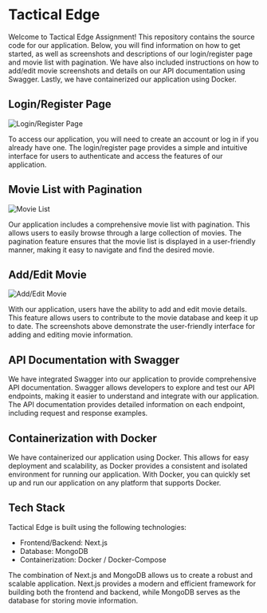 # Tactical Edge

Welcome to Tactical Edge Assignment! This repository contains the source code for our application. Below, you will find information on how to get started, as well as screenshots and descriptions of our login/register page and movie list with pagination. We have also included instructions on how to add/edit movie screenshots and details on our API documentation using Swagger. Lastly, we have containerized our application using Docker.

## Login/Register Page

![Login/Register Page](/path/to/login_register_screenshot.png)

To access our application, you will need to create an account or log in if you already have one. The login/register page provides a simple and intuitive interface for users to authenticate and access the features of our application.

## Movie List with Pagination

![Movie List](/path/to/movie_list_screenshot.png)

Our application includes a comprehensive movie list with pagination. This allows users to easily browse through a large collection of movies. The pagination feature ensures that the movie list is displayed in a user-friendly manner, making it easy to navigate and find the desired movie.

## Add/Edit Movie

![Add/Edit Movie](/path/to/add_edit_movie_screenshot.png)

With our application, users have the ability to add and edit movie details. This feature allows users to contribute to the movie database and keep it up to date. The screenshots above demonstrate the user-friendly interface for adding and editing movie information.

## API Documentation with Swagger

We have integrated Swagger into our application to provide comprehensive API documentation. Swagger allows developers to explore and test our API endpoints, making it easier to understand and integrate with our application. The API documentation provides detailed information on each endpoint, including request and response examples.

## Containerization with Docker

We have containerized our application using Docker. This allows for easy deployment and scalability, as Docker provides a consistent and isolated environment for running our application. With Docker, you can quickly set up and run our application on any platform that supports Docker.

## Tech Stack

Tactical Edge is built using the following technologies:

- Frontend/Backend: Next.js
- Database: MongoDB
- Containerization: Docker / Docker-Compose

The combination of Next.js and MongoDB allows us to create a robust and scalable application. Next.js provides a modern and efficient framework for building both the frontend and backend, while MongoDB serves as the database for storing movie information.

